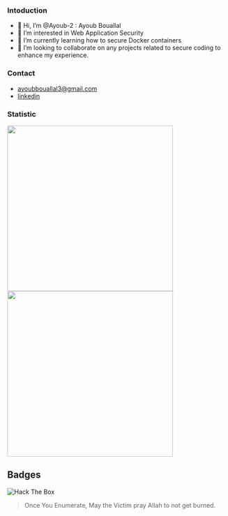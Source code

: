 ### Intoduction
- 👋 Hi, I’m @Ayoub-2 : Ayoub Bouallal
- 👀 I’m interested in Web Application Security
- 🌱 I’m currently learning how to secure Docker containers 
- 💞️ I’m looking to collaborate on any projects related to secure coding to enhance my experience.
### Contact
- ayoubbouallal3@gmail.com
- [linkedin](https://www.linkedin.com/in/bouallal-ayoub/)

### Statistic
<img align='left' src="https://github-readme-stats.vercel.app/api?username=Ayoub-2&show_icons=true&theme=dark" width="380">
<img  src="https://github-readme-stats.vercel.app/api/top-langs/?username=Ayoub-2&hide=html&theme=dark&layout=compact" width="380">

## Badges 
<image src="https://www.hackthebox.com/badge/image/426299" alt="Hack The Box" style="max-width: 480px"> <br>

> Once You Enumerate, May the Victim pray Allah to not get burned.
